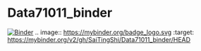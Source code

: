 # Data71011_binder
[![Binder](https://mybinder.org/badge_logo.svg)](https://mybinder.org/v2/gh/SaiTingShi/Data71011_binder/HEAD)
.. image:: https://mybinder.org/badge_logo.svg
 :target: https://mybinder.org/v2/gh/SaiTingShi/Data71011_binder/HEAD
